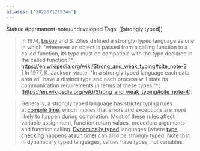 ```yaml
---
aliases: ['202207121924a']
---
```

Status: #permanent-note/undeveloped 
Tags: [[strongly typed]]
>In 1974, [Liskov](https://en.wikipedia.org/wiki/Barbara_Liskov "Barbara Liskov") and S. Zilles defined a strongly-typed language as one in which "whenever an object is passed from a calling function to a called function, its type must be compatible with the type declared in the called function."^[ https://en.wikipedia.org/wiki/Strong_and_weak_typing#cite_note-3 ] In 1977, K. Jackson wrote, "In a strongly typed language each data area will have a distinct type and each process will state its communication requirements in terms of these types."^[ (https://en.wikipedia.org/wiki/Strong_and_weak_typing#cite_note-4)]

>Generally, a strongly typed language has stricter typing rules at [compile time](https://en.wikipedia.org/wiki/Compile_time "Compile time"), which implies that errors and exceptions are more likely to happen during compilation. Most of these rules affect variable assignment, function return values, procedure arguments and function calling. [Dynamically typed](https://en.wikipedia.org/wiki/Dynamic_typing "Dynamic typing") languages (where [type checking](https://en.wikipedia.org/wiki/Type_checker "Type checker") happens at [run time](https://en.wikipedia.org/wiki/Runtime_(program_lifecycle_phase) "Runtime (program lifecycle phase)")) can also be strongly typed. Note that in dynamically typed languages, values have types, not variables.